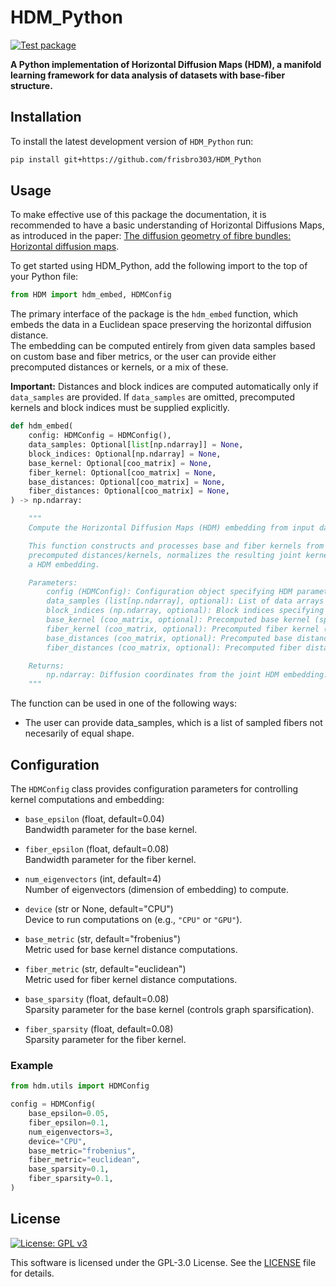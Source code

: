 # HDM_Python
[![Test package](https://github.com/frisbro303/HDM_Python/actions/workflows/test.yml/badge.svg)](https://github.com/frisbro303/HDM_Python/actions/workflows/test.yml)

**A Python implementation of Horizontal Diffusion Maps (HDM), a manifold learning framework for data analysis of datasets with base-fiber structure.**


## Installation
To install the latest development version of `HDM_Python` run:
```bash
pip install git+https://github.com/frisbro303/HDM_Python
```

## Usage
To make effective use of this package the documentation, it is recommended to have a basic understanding of Horizontal Diffusions Maps,
as introduced in the paper: [The diffusion geometry of fibre bundles: Horizontal diffusion maps](https://www.sciencedirect.com/science/article/pii/S1063520318302215).

To get started using HDM_Python, add the following import to the top of your Python file:
```python
from HDM import hdm_embed, HDMConfig
```

The primary interface of the package is the `hdm_embed` function, which embeds the data in a Euclidean space preserving the horizontal diffusion distance.  
The embedding can be computed entirely from given data samples based on custom base and fiber metrics, or the user can provide either precomputed distances or kernels, or a mix of these.


**Important:** Distances and block indices are computed automatically only if `data_samples` are provided. If `data_samples` are omitted, precomputed kernels and block indices must be supplied explicitly.


```python
def hdm_embed(
    config: HDMConfig = HDMConfig(),
    data_samples: Optional[list[np.ndarray]] = None,
    block_indices: Optional[np.ndarray] = None,
    base_kernel: Optional[coo_matrix] = None,
    fiber_kernel: Optional[coo_matrix] = None,
    base_distances: Optional[coo_matrix] = None,
    fiber_distances: Optional[coo_matrix] = None,
) -> np.ndarray:

    """
    Compute the Horizontal Diffusion Maps (HDM) embedding from input data.

    This function constructs and processes base and fiber kernels from the input data or 
    precomputed distances/kernels, normalizes the resulting joint kernel, and computes 
    a HDM embedding.

    Parameters:
        config (HDMConfig): Configuration object specifying HDM parameters.
        data_samples (list[np.ndarray], optional): List of data arrays (e.g., sampled fibers).
        block_indices (np.ndarray, optional): Block indices specifying data partitioning.
        base_kernel (coo_matrix, optional): Precomputed base kernel (spatial proximity).
        fiber_kernel (coo_matrix, optional): Precomputed fiber kernel (fiber similarity).
        base_distances (coo_matrix, optional): Precomputed base distances.
        fiber_distances (coo_matrix, optional): Precomputed fiber distances.

    Returns:
        np.ndarray: Diffusion coordinates from the joint HDM embedding.
    """

```

The function can be used in one of the following ways:
- The user can provide data_samples, which is a list of sampled fibers not necesarily of equal shape. 


## Configuration

The `HDMConfig` class provides configuration parameters for controlling kernel computations and embedding:

- `base_epsilon` (float, default=0.04)  
  Bandwidth parameter for the base kernel.

- `fiber_epsilon` (float, default=0.08)  
  Bandwidth parameter for the fiber kernel.

- `num_eigenvectors` (int, default=4)  
  Number of eigenvectors (dimension of embedding) to compute.

- `device` (str or None, default="CPU")  
  Device to run computations on (e.g., `"CPU"` or `"GPU"`).

- `base_metric` (str, default="frobenius")  
  Metric used for base kernel distance computations.

- `fiber_metric` (str, default="euclidean")  
  Metric used for fiber kernel distance computations.

- `base_sparsity` (float, default=0.08)  
  Sparsity parameter for the base kernel (controls graph sparsification).

- `fiber_sparsity` (float, default=0.08)  
  Sparsity parameter for the fiber kernel.

### Example

```python
from hdm.utils import HDMConfig

config = HDMConfig(
    base_epsilon=0.05,
    fiber_epsilon=0.1,
    num_eigenvectors=3,
    device="CPU",
    base_metric="frobenius",
    fiber_metric="euclidean",
    base_sparsity=0.1,
    fiber_sparsity=0.1,
)
```


## License
[![License: GPL v3](https://img.shields.io/badge/License-GPLv3-blue.svg)](https://www.gnu.org/licenses/gpl-3.0)

This software is licensed under the GPL-3.0 License. See the [LICENSE](https://github.com/frisbro303/SignDNE/blob/2347bf47a35affe612ac8d60e64805a3f1891951/LICENSE) file for details. 




